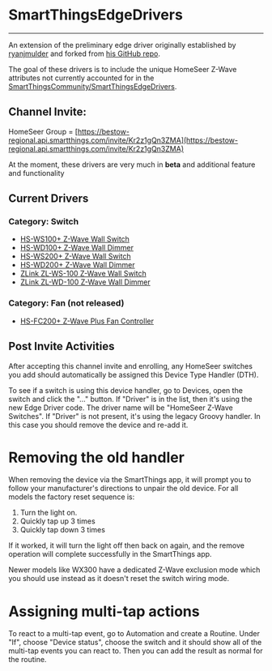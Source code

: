 # SmartThingsEdgeDrivers
---
An extension of the preliminary edge driver originally established by [ryanjmulder](https://community.smartthings.com/u/ryanjmulder) and forked from [his GitHub repo](https://github.com/ryanjmulder/smartthings-edge-drivers).

The goal of these drivers is to include the unique HomeSeer Z-Wave attributes not currently accounted for in the [SmartThingsCommunity/SmartThingsEdgeDrivers](https://github.com/SmartThingsCommunity/SmartThingsEdgeDrivers).


## Channel Invite:
HomeSeer Group = [https://bestow-regional.api.smartthings.com/invite/Kr2z1gQn3ZMA](https://bestow-regional.api.smartthings.com/invite/Kr2z1gQn3ZMA)

At the moment, these drivers are very much in **beta** and additional feature and functionality
## Current Drivers
### Category: Switch
- [HS-WS100+ Z-Wave Wall Switch](https://homeseer.com/wp-content/uploads/2020/09/HS-WS100-Manual-v7.pdf)
- [HS-WD100+ Z-Wave Wall Dimmer](https://homeseer.com/wp-content/uploads/2020/09/HS-WD100-Manual-7.pdf)
- [HS-WS200+ Z-Wave Wall Switch](https://homeseer.com/wp-content/uploads/2019/11/HS-WS200-Manual-v8a.pdf)
- [HS-WD200+ Z-Wave Wall Dimmer](https://homeseer.com/wp-content/uploads/2019/11/HS-WD200-Manual-6.pdf)
- [ZLink ZL-WS-100 Z-Wave Wall Switch](https://cdn.shopify.com/s/files/1/0067/9814/7669/files/ZL-WS-100_Users_Guide.pdf)
- [ZLink ZL-WD-100 Z-Wave Wall Dimmer](https://cdn.shopify.com/s/files/1/0067/9814/7669/files/ZL-WD-100_Users_Guide_480fe582-aca4-4693-8ae6-5f1b0ee74072.pdf)

### Category: Fan (not released)
- [HS-FC200+ Z-Wave Plus Fan Controller](https://homeseer.com/wp-content/uploads/2020/09/HS-FC200-Manual-4.pdf)


## Post Invite Activities

After accepting this channel invite and enrolling, any HomeSeer switches you add should automatically be assigned this Device Type Handler (DTH).

To see if a switch is using this device handler, go to Devices, open the switch and click the "..." button. If "Driver" is in the list, then it's using the new Edge Driver code. The driver name will be "HomeSeer Z-Wave Switches". If "Driver" is not present, it's using the legacy Groovy handler. In this case you should remove the device and re-add it.

# Removing the old handler

When removing the device via the SmartThings app, it will prompt you to follow your manufacturer's directions to unpair the old device. For all models the factory reset sequence is:

1) Turn the light on.
2) Quickly tap up 3 times
3) Quickly tap down 3 times

If it worked, it will turn the light off then back on again, and the remove operation will complete successfully in the SmartThings app.

Newer models like WX300 have a dedicated Z-Wave exclusion mode which you should use instead as it doesn't reset the switch wiring mode.

# Assigning multi-tap actions

To react to a multi-tap event, go to Automation and create a Routine. Under "If", choose "Device status", choose the switch and it should show all of the multi-tap events you can react to. Then you can add the result as normal for the routine.